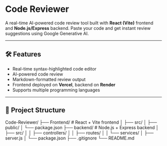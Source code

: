 # Code Reviewer

A real-time AI-powered code review tool built with **React (Vite)** frontend and **Node.js/Express** backend. Paste your code and get instant review suggestions using Google Generative AI.

---

## 🛠 Features

- Real-time syntax-highlighted code editor
- AI-powered code review
- Markdown-formatted review output
- Frontend deployed on **Vercel**, backend on **Render**
- Supports multiple programming languages

---

## 📂 Project Structure

Code-Reviewer/
├── Frontend/ # React + Vite frontend
│ ├── src/
│ ├── public/
│ └── package.json
├── backend/ # Node.js + Express backend
│ ├── src/
│ │ ├── controllers/
│ │ ├── routes/
│ │ └── services/
│ ├── server.js
│ └── package.json
├── .gitignore
└── README.md
